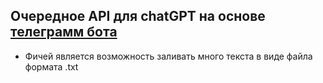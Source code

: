 ## Очередное API для chatGPT на основе <a href="https://t.me/ruleassist_bot">телеграмм бота</a>
- Фичей является возможность заливать много текста в виде файла формата .txt